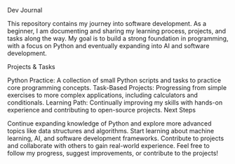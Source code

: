 Dev Journal

This repository contains my journey into software development. As a beginner, I am documenting and sharing my learning process, projects, and tasks along the way. My goal is to build a strong foundation in programming, with a focus on Python and eventually expanding into AI and software development.

Projects & Tasks

Python Practice: A collection of small Python scripts and tasks to practice core programming concepts.
Task-Based Projects: Progressing from simple exercises to more complex applications, including calculators and conditionals.
Learning Path: Continually improving my skills with hands-on experience and contributing to open-source projects.
Next Steps

Continue expanding knowledge of Python and explore more advanced topics like data structures and algorithms.
Start learning about machine learning, AI, and software development frameworks.
Contribute to projects and collaborate with others to gain real-world experience.
Feel free to follow my progress, suggest improvements, or contribute to the projects!

